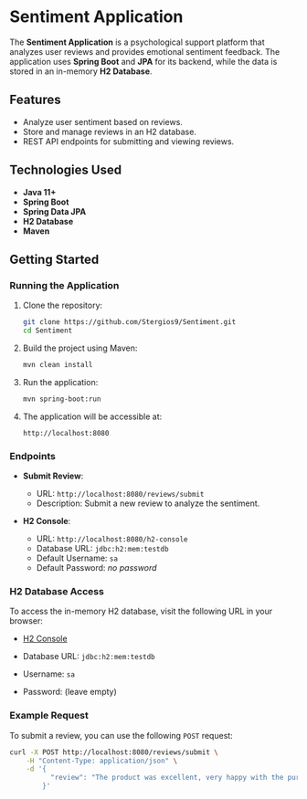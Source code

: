 # Sentiment Application

The **Sentiment Application** is a psychological support platform that analyzes user reviews and provides emotional sentiment feedback. The application uses **Spring Boot** and **JPA** for its backend, while the data is stored in an in-memory **H2 Database**.

## Features

- Analyze user sentiment based on reviews.
- Store and manage reviews in an H2 database.
- REST API endpoints for submitting and viewing reviews.

## Technologies Used

- **Java 11+**
- **Spring Boot**
- **Spring Data JPA**
- **H2 Database**
- **Maven**

## Getting Started

### Running the Application

1. Clone the repository:
    ```bash
    git clone https://github.com/Stergios9/Sentiment.git
    cd Sentiment
    ```

2. Build the project using Maven:
    ```bash
    mvn clean install
    ```

3. Run the application:
    ```bash
    mvn spring-boot:run
    ```

4. The application will be accessible at:
    ```
    http://localhost:8080
    ```

### Endpoints

- **Submit Review**: 
    - URL: `http://localhost:8080/reviews/submit`
    - Description: Submit a new review to analyze the sentiment.
  
- **H2 Console**:
    - URL: `http://localhost:8080/h2-console`
    - Database URL: `jdbc:h2:mem:testdb`
    - Default Username: `sa`
    - Default Password: *no password*

### H2 Database Access

To access the in-memory H2 database, visit the following URL in your browser:

- [H2 Console](http://localhost:8080/h2-console)

- Database URL: `jdbc:h2:mem:testdb`
- Username: `sa`
- Password: (leave empty)

### Example Request

To submit a review, you can use the following `POST` request:

```bash
curl -X POST http://localhost:8080/reviews/submit \
    -H "Content-Type: application/json" \
    -d '{
          "review": "The product was excellent, very happy with the purchase!"
        }'
